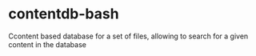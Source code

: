 contentdb-bash
==============

Ccontent based database for a set of files, allowing to search for a given content in the database